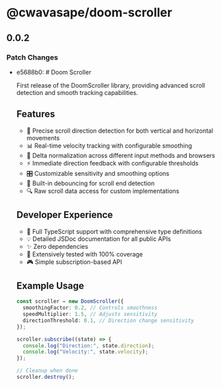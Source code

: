 # @cwavasape/doom-scroller

## 0.0.2

### Patch Changes

- e5688b0: # Doom Scroller

  First release of the DoomScroller library, providing advanced scroll detection and smooth tracking capabilities.

  ## Features

  - 🎯 Precise scroll direction detection for both vertical and horizontal movements
  - 📊 Real-time velocity tracking with configurable smoothing
  - 🔄 Delta normalization across different input methods and browsers
  - ⚡ Immediate direction feedback with configurable thresholds
  - 🎛️ Customizable sensitivity and smoothing options
  - 🧮 Built-in debouncing for scroll end detection
  - 🔍 Raw scroll data access for custom implementations

  ## Developer Experience

  - 📝 Full TypeScript support with comprehensive type definitions
  - 💡 Detailed JSDoc documentation for all public APIs
  - ✨ Zero dependencies
  - 🧪 Extensively tested with 100% coverage
  - 🎮 Simple subscription-based API

  ## Example Usage

  ```typescript
  const scroller = new DoomScroller({
    smoothingFactor: 0.2, // Controls smoothness
    speedMultiplier: 1.5, // Adjusts sensitivity
    directionThreshold: 0.1, // Direction change sensitivity
  });

  scroller.subscribe((state) => {
    console.log("Direction:", state.direction);
    console.log("Velocity:", state.velocity);
  });

  // Cleanup when done
  scroller.destroy();
  ```
